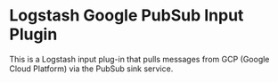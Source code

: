 # Logstash Google PubSub Input Plugin

This is a Logstash input plug-in that pulls messages from GCP (Google Cloud Platform) via the PubSub sink service.
